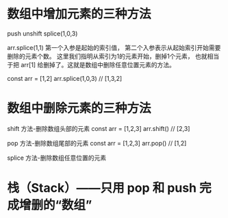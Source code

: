 # 数组中增加元素的三种方法
push
unshift
splice(1,0,3)


arr.splice(1,1)
第一个入参是起始的索引值，
第二个入参表示从起始索引开始需要删除的元素个数。
这里我们指明从索引为1的元素开始，删掉1个元素，
也就相当于把 arr[1] 给删掉了。这就是数组中删除任意位置元素的方法。

const arr = [1,2] 
arr.splice(1,0,3) // [1,3,2]


# 数组中删除元素的三种方法
shift 方法-删除数组头部的元素
const arr = [1,2,3]
arr.shift() // [2,3]

pop 方法-删除数组尾部的元素
const arr = [1,2,3]
arr.pop() // [1,2]

splice 方法-删除数组任意位置的元素

# 栈（Stack）——只用 pop 和 push 完成增删的“数组”
